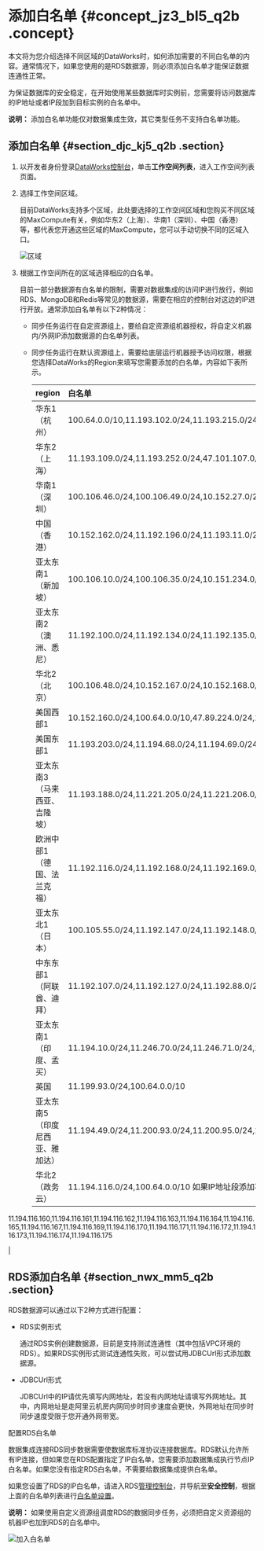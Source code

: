 # 添加白名单 {#concept_jz3_bl5_q2b .concept}

本文将为您介绍选择不同区域的DataWorks时，如何添加需要的不同白名单的内容。通常情况下，如果您使用的是RDS数据源，则必须添加白名单才能保证数据连通性正常。

为保证数据库的安全稳定，在开始使用某些数据库时实例前，您需要将访问数据库的IP地址或者IP段加到目标实例的白名单中。

**说明：** 添加白名单功能仅对数据集成生效，其它类型任务不支持白名单功能。

## 添加白名单 {#section_djc_kj5_q2b .section}

1.  以开发者身份登录[DataWorks控制台](https://workbench.data.aliyun.com/console)，单击**工作空间列表**，进入工作空间列表页面。
2.  选择工作空间区域。

    目前DataWorks支持多个区域，此处要选择的工作空间区域和您购买不同区域的MaxCompute有关，例如华东2（上海）、华南1（深圳）、中国（香港）等，都代表您开通这些区域的MaxCompute，您可以手动切换不同的区域入口。

    ![区域](http://static-aliyun-doc.oss-cn-hangzhou.aliyuncs.com/assets/img/16265/15668099398537_zh-CN.jpg)

3.  根据工作空间所在的区域选择相应的白名单。

    目前一部分数据源有白名单的限制，需要对数据集成的访问IP进行放行，例如RDS、MongoDB和Redis等常见的数据源，需要在相应的控制台对这边的IP进行开放。通常添加白名单有以下2种情况：

    -   同步任务运行在自定资源组上，要给自定资源组机器授权，将自定义机器内/外网IP添加数据源的白名单列表。
    -   同步任务运行在默认资源组上，需要给底层运行机器授予访问权限，根据您选择DataWorks的Region来填写您需要添加的白名单，内容如下表所示。

        |region|白名单|
        |:-----|:--|
        |华东1（杭州）|100.64.0.0/10,11.193.102.0/24,11.193.215.0/24,11.194.110.0/24,11.194.73.0/24,118.31.157.0/24,47.97.53.0/24,11.196.23.0/24,47.99.12.0/24,47.99.13.0/24,114.55.197.0/24,11.197.246.0/24,11.197.247.0/24|
        |华东2（上海）|11.193.109.0/24,11.193.252.0/24,47.101.107.0/24,47.100.129.0/24,106.15.14.0/24,10.117.28.203,10.117.39.238,10.143.32.0/24,10.152.69.0/24,10.153.136.0/24,10.27.63.15,10.27.63.38,10.27.63.41,10.27.63.60,10.46.64.81,10.46.67.156,11.192.97.0/24,11.192.98.0/24,11.193.102.0/24,11.218.89.0/24,11.218.96.0/24,11.219.217.0/24,11.219.218.0/24,11.219.219.0/24,11.219.233.0/24,11.219.234.0/24,118.178.142.154,118.178.56.228,118.178.59.233,118.178.84.74,120.27.160.26,120.27.160.81,121.43.110.160,121.43.112.137,100.64.0.0/10|
        |华南1（深圳）|100.106.46.0/24,100.106.49.0/24,10.152.27.0/24,10.152.28.0/24,11.192.91.0/24,11.192.96.0/24,11.193.103.0/24,100.64.0.0/10,120.76.104.0/24,120.76.91.0/24,120.78.45.0/24|
        |中国（香港）|10.152.162.0/24,11.192.196.0/24,11.193.11.0/24,100.64.0.0/10,11.192.196.0/24,47.89.61.0/24,47.91.171.0/24,11.193.118.0/24,47.75.228.0/24|
        |亚太东南1（新加坡）|100.106.10.0/24,100.106.35.0/24,10.151.234.0/24,10.151.238.0/24,10.152.248.0/24,11.192.153.0/24,11.192.40.0/24,11.193.8.0/24,100.64.0.0/10,100.106.10.0/24,100.106.35.0/24,10.151.234.0/24,10.151.238.0/24,10.152.248.0/24,11.192.40.0/24,47.88.147.0/24,47.88.235.0/24,11.193.162.0/24,11.193.163.0/24,11.193.220.0/24,11.193.158.0/24,47.74.162.0/24,47.74.203.0/24,47.74.161.0/24,11.197.188.0/24|
        |亚太东南2（澳洲、悉尼）|11.192.100.0/24,11.192.134.0/24,11.192.135.0/24,11.192.184.0/24,11.192.99.0/24,100.64.0.0/10,47.91.49.0/24,47.91.50.0/24,11.193.165.0/24,47.91.60.0/24|
        |华北2（北京）|100.106.48.0/24,10.152.167.0/24,10.152.168.0/24,11.193.50.0/24,11.193.75.0/24,11.193.82.0/24,11.193.99.0/24,100.64.0.0/10,47.93.110.0/24,47.94.185.0/24,47.95.63.0/24,11.197.231.0/24,11.195.172.0/24,47.94.49.0/24,182.92.144.0/24|
        |美国西部1|10.152.160.0/24,100.64.0.0/10,47.89.224.0/24,11.193.216.0/24,47.88.108.0/24|
        |美国东部1|11.193.203.0/24,11.194.68.0/24,11.194.69.0/24,100.64.0.0/10,47.252.55.0/24,47.252.88.0/24|
        |亚太东南3（马来西亚、吉隆坡）|11.193.188.0/24,11.221.205.0/24,11.221.206.0/24,11.221.207.0/24,100.64.0.0/10,11.214.81.0/24,47.254.212.0/24,11.193.189.0/24|
        |欧洲中部1（德国、法兰克福）|11.192.116.0/24,11.192.168.0/24,11.192.169.0/24,11.192.170.0/24,11.193.106.0/24,100.64.0.0/10,11.192.116.14,11.192.116.142,11.192.116.160,11.192.116.75,11.192.170.27,47.91.82.22,47.91.83.74,47.91.83.93,47.91.84.11,47.91.84.110,47.91.84.82,11.193.167.0/24,47.254.138.0/24|
        |亚太东北1（日本）|100.105.55.0/24,11.192.147.0/24,11.192.148.0/24,11.192.149.0/24,100.64.0.0/10,47.91.12.0/24,47.91.13.0/24,47.91.9.0/24,11.199.250.0/24,47.91.27.0/24|
        |中东东部1（阿联酋、迪拜）|11.192.107.0/24,11.192.127.0/24,11.192.88.0/24,11.193.246.0/24,47.91.116.0/24,100.64.0.0/10|
        |亚太东南1（印度、孟买）|11.194.10.0/24,11.246.70.0/24,11.246.71.0/24,11.246.73.0/24,11.246.74.0/24,100.64.0.0/10,149.129.164.0/24,11.194.11.0/24|
        |英国|11.199.93.0/24,100.64.0.0/10|
        |亚太东南5（印度尼西亚、雅加达）|11.194.49.0/24,11.200.93.0/24,11.200.95.0/24,11.200.97.0/24,100.64.0.0/10,149.129.228.0/24,10.143.32.0/24,11.194.50.0/24|
        |华北2（政务云）|11.194.116.0/24,100.64.0.0/10 如果IP地址段添加不成功，请添加下述IP地址：

 11.194.116.160,11.194.116.161,11.194.116.162,11.194.116.163,11.194.116.164,11.194.116.165,11.194.116.167,11.194.116.169,11.194.116.170,11.194.116.171,11.194.116.172,11.194.116.173,11.194.116.174,11.194.116.175

 |


## RDS添加白名单 {#section_nwx_mm5_q2b .section}

RDS数据源可以通过以下2种方式进行配置：

-   RDS实例形式

    通过RDS实例创建数据源，目前是支持测试连通性（其中包括VPC环境的RDS）。如果RDS实例形式测试连通性失败，可以尝试用JDBCUrl形式添加数据源。

-   JDBCUrl形式

    JDBCUrl中的IP请优先填写内网地址，若没有内网地址请填写外网地址。其中，内网地址是走阿里云机房内网同步时同步速度会更快，外网地址在同步时同步速度受限于您开通外网带宽。


配置RDS白名单

数据集成连接RDS同步数据需要使数据库标准协议连接数据库。RDS默认允许所有IP连接，但如果您在RDS配置指定了IP白名单，您需要添加数据集成执行节点IP白名单。如果您没有指定RDS白名单，不需要给数据集成提供白名单。

如果您设置了RDS的IP白名单，请进入RDS[管理控制台](https://account.alibabacloud.com/login/login.htm)，并导航至**安全控制**，根据上面的白名单列表进行[白名单设置](https://www.alibabacloud.com/help/doc-detail/26198.htm)。

**说明：** 如果使用自定义资源组调度RDS的数据同步任务，必须把自定义资源组的机器IP也加到RDS的白名单中。

![加入白名单](http://static-aliyun-doc.oss-cn-hangzhou.aliyuncs.com/assets/img/16265/15668099408541_zh-CN.jpg)

